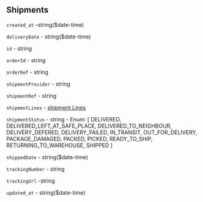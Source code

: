 
## Shipments

`created_at` -string($date-time)

`deliveryDate` - string($date-time)

`id` - string

`orderId` - string

`orderRef` - string

`shipmentProvider` - string

`shipmentRef` - string

`shipmentLines` - [shipment Lines](shipmentLine.md)

`shipmentStatus` - string - Enum:
[ DELIVERED, DELIVERED_LEFT_AT_SAFE_PLACE, DELIVERED_TO_NEIGHBOUR, DELIVERY_DEFERED, DELIVERY_FAILED, IN_TRANSIT, OUT_FOR_DELIVERY, PACKAGE_DAMAGED, PACKED, PICKED, READY_TO_SHIP, RETURNING_TO_WAREHOUSE, SHIPPED ]

`shippedDate` - string($date-time)

`trackingNumber` - string

`trackingUrl` -string

`updated_at` - string($date-time)
